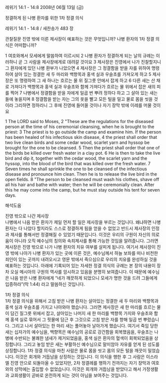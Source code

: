 레위기 14:1 - 14:8 
2008년 06월 13일 (금)

정결하게 된 나병 환자를 위한 1차 정결 의식



레위기 14:1 - 14:8 / 새찬송가 483 장


관찰질문
진영 밖에 이른 제사장이 예표하는 것은 무엇입니까? 
나병 환자의 1차 정결 의식은 어떠합니까? 

1 여호와께서 모세에게 말씀하여 이르시되 2 나병 환자가 정결하게 되는 날의 규례는 이러하니 곧 그 사람을 제사장에게로 데려갈 것이요 3 제사장은 진영에서 나가 진찰할지니 그 환자에게 있던 나병 환부가 나았으면 
4 제사장은 그 정결함을 받을 자를 위하여 명령하여 살아 있는 정결한 새 두 마리와 백향목과 홍색 실과 우슬초를 가져오게 하고 5 제사장은 또 명령하여 그 새 하나는 흐르는 물 위 질그릇 안에서 잡게 하고 6 다른 새는 산 채로 가져다가 백향목과 홍색 실과 우슬초와 함께 가져다가 흐르는 물 위에서 잡은 새의 피를 찍어 7 나병에서 정결함을 받을 자에게 일곱 번 뿌려 정하다 하고 그 살아 있는 새는 들에 놓을지며 8 정결함을 받는 자는 그의 옷을 빨고 모든 털을 밀고 물로 몸을 씻을 것이라 그리하면 정하리니 그 후에 진영에 들어올 것이나 자기 장막 밖에 이레를 머물 것이요 

1 The LORD said to Moses, 2 "These are the regulations for the diseased person at the time of his ceremonial cleansing, when he is brought to the priest: 3 The priest is to go outside the camp and examine him. If the person has been healed of his infectious skin disease, 4 the priest shall order that two live clean birds and some cedar wood, scarlet yarn and hyssop be brought for the one to be cleansed. 5 Then the priest shall order that one of the birds be killed over fresh water in a clay pot. 6 He is then to take the live bird and dip it, together with the cedar wood, the scarlet yarn and the hyssop, into the blood of the bird that was killed over the fresh water. 7 Seven times he shall sprinkle the one to be cleansed of the infectious disease and pronounce him clean. Then he is to release the live bird in the open fields. 8 "The person to be cleansed must wash his clothes, shave off all his hair and bathe with water; then he will be ceremonially clean. After this he may come into the camp, but he must stay outside his tent for seven days.

해석도움





진영 밖으로 나간 제사장  
나병에서 나음 받은 환자가 제일 먼저 할 일은 제사장을 부르는 것입니다. 왜냐하면 나병 환자는 다 나았다 할지라도 스스로 정결하게 됨을 얻을 수 없었고 반드시 제사장의 인정과 제사를 통해서만 정결해질 수 있었기 때문입니다. 이것은 우리의 구원이 자신의 의로움이 아니라 오직 예수님의 칭의와 속죄제사를 통해 가능한 것임을 알려줍니다. 그러면 제사장은 진영 밖으로 나가 나병 환자의 치유 여부를 살피게 됩니다. 여기서 제사장이 진영 밖에 나아가 나병 환자가 있는 곳에 이른 것은, 예수님께서 하늘 보좌를 떠나 비천한 죄인이 있는 곳까지 내려오시고 영문 밖에서 죽으심으로 우리의 치유를 완성하실 것을 예표하는 것입니다. 아래에 기록되어 있는 자세한 정결 의식의 규례는 본 장의 내용이 장차 오실 메시아의 구원의 역사를 암시하고 있음을 분명히 보여줍니다. 이 때문에 예수님은 나음 받은 나병 환자에게 “네가 깨끗하게 되었으니 모세가 명한 것을 드려 그들에게 입증하라”(막 1:44) 라고 말씀하신 것입니다.  

1차 정결 의식  
1차 정결 의식을 위해서 고침 받은 나병 환자는 살아있는 정결한 새 두 마리와 백향목과 홍색 실과 우슬초를 가지고 나아와야 했습니다. 그러면 제사장은 새 한 마리를 흐르는 물이 담긴 질그릇 위에서 잡고, 살아있는 나머지 새 한 마리를 백향목 가지와 우슬초와 함께 홍색 실로 묶어서 그 핏물에 담근 후 그것으로 고침 받은 자를 향해 일곱 번 뿌렸습니다. 그리고 나서 살아있는 한 마리 새는 풀어놓아 날아가게 했습니다. 여기서 죽임 당한 새는 십자가의 예수님을, 백향목은 예수님의 공로로 강건함을 회복했음을, 우슬초는 나병에 수반되는 불쾌한 냄새가 제거되었음을, 홍색 실은 환자의 혈색이 회복되었음을 상징합니다. 그리고 놓임 받은 새는 부활하신 예수님으로 말미암아 자유를 얻게 된 성도를 상징합니다. 1차 정결 의식을 마친 사람은 물로 몸을 씻고 몸의 모든 털을 깨끗이 밀었습니다. 이것은 회개와 거듭남을 상징하는 것입니다. 이 의식을 행한 후 그 사람은 이스라엘 진영 안으로 되돌아올 수 있었지만, 2차 정결례를 행하기 전까지는 자기 장막과 여호와의 성막에는 출입할 수 없었습니다. 이것은 회개와 거듭남을 받았다고 해서 가정생활과 교회생활이 곧바로 온전하게 되는 것이 아님을 보여주는 것입니다.